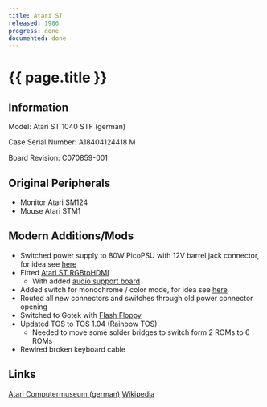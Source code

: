 ```yaml
---
title: Atari ST
released: 1986
progress: done
documented: done
---
```


# {{ page.title }}

## Information

Model: Atari ST 1040 STF (german)

Case Serial Number: A18404124418 M

Board Revision: C070859-001

## Original Peripherals

* Monitor Atari SM124
* Mouse Atari STM1

## Modern Additions/Mods

* Switched power supply to 80W PicoPSU with 12V barrel jack connector, for idea see [here](https://blog.troed.se/projects/atari-st-picopsu-replacement/)
* Fitted [Atari ST RGBtoHDMI](https://codeberg.org/CBMretro/Atari_ST_RGBtoHDMI_Adapter) 
  * With added [audio support board](https://github.com/hoglet67/RGBtoHDMI/wiki/Audio)
* Added switch for monochrome / color mode, for idea see [here](https://codeberg.org/CBMretro/Atari_ST_RGBtoHDMI_Adapter#monochrome-switch-and-audio-out-board)
* Routed all new connectors and switches through old power connector opening
* Switched to Gotek with [Flash Floppy](https://github.com/keirf/flashfloppy)
* Updated TOS to TOS 1.04 (Rainbow TOS)
  * Needed to move some solder bridges to switch form 2 ROMs to 6 ROMs
* Rewired broken keyboard cable

## Links

[Atari Computermuseum (german)](https://www.atari-computermuseum.de/1040st.htm)
[Wikipedia](https://en.wikipedia.org/wiki/Atari_ST)